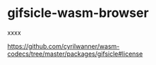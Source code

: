 # gifsicle-wasm-browser
xxxx

https://github.com/cyrilwanner/wasm-codecs/tree/master/packages/gifsicle#license